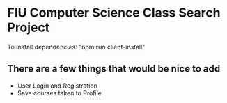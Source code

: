 # FIU Computer Science Class Search Project
To install dependencies: "npm run client-install"

## There are a few things that would be nice to add
- User Login and Registration
- Save courses taken to Profile